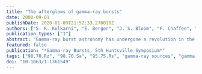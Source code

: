```yaml
---
title: "The afterglows of gamma-ray bursts"
date: 2000-09-01
publishDate: 2020-01-09T21:52:33.270010Z
authors: ["S. R. Kulkarni", "E. Berger", "J. S. Bloom", "F. Chaffee", "A. Diercks", "S. G. Djorgovski", "D. A. Frail", "T. J. Galama", "R. W. Goodrich", "F. A. Harrison", "R. Sari", "S. A. Yost"]
publication_types: ["1"]
abstract: "Gamma-ray burst astronomy has undergone a revolution in the last three years, spurred by the discovery of fading long-wavelength counterparts. We now know that at least the long-duration GRBs lie at cosmological distances with estimated electromagnetic energy release of 10$^51$-10$^53$ erg, making these the brightest explosions in the Universe. In this article we review the current observational state, beginning with the statistics of X-ray, optical, and radio afterglow detections. We then discuss the insights these observations have given to the progenitor population, the energetics of the GRB events, and the physics of the afterglow emission. We focus particular attention on the evidence linking GRBs to the explosion of massive stars. Throughout, we identify remaining puzzles and uncertainties, and emphasize promising observational tools for addressing them. The imminent launch of HETE-2 and the increasingly sophisticated and coordinated ground-based and space-based observations have primed this field for fantastic growth. . <P />"
featured: false
publication: "*Gamma-ray Bursts, 5th Huntsville Symposium*"
tags: ["98.70.Rz", "98.70.Sa", "95.75.Rs", "gamma-ray sources", "gamma-ray bursts", "Cosmic rays", "Remote observing techniques", "Astrophysics"]
doi: "10.1063/1.1361549"
---
```


